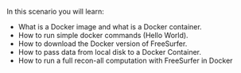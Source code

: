 In this scenario you will learn:

* What is a Docker image and what is a Docker container.
* How to run simple docker commands (Hello World).
* How to download the Docker version of FreeSurfer.
* How to pass data from local disk to a Docker Container.
* How to run a full recon-all computation with FreeSurfer in Docker

